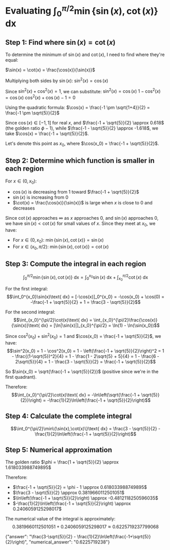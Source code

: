 # Evaluating $\int_0^{\pi/2}\min\{\sin(x),\cot(x)\}\text{ dx}$

## Step 1: Find where $\sin(x) = \cot(x)$
To determine the minimum of $\sin(x)$ and $\cot(x)$, I need to find where they're equal:

$\sin(x) = \cot(x) = \frac{\cos(x)}{\sin(x)}$

Multiplying both sides by $\sin(x)$:
$\sin^2(x) = \cos(x)$

Since $\sin^2(x) + \cos^2(x) = 1$, we can substitute:
$\sin^2(x) = \cos(x)$
$1 - \cos^2(x) = \cos(x)$
$\cos^2(x) + \cos(x) - 1 = 0$

Using the quadratic formula:
$\cos(x) = \frac{-1 \pm \sqrt{1+4}}{2} = \frac{-1 \pm \sqrt{5}}{2}$

Since $\cos(x) \in [-1,1]$ for real $x$, and $\frac{-1 + \sqrt{5}}{2} \approx 0.618$ (the golden ratio $\phi - 1$), while $\frac{-1 - \sqrt{5}}{2} \approx -1.618$, we take $\cos(x) = \frac{-1 + \sqrt{5}}{2}$.

Let's denote this point as $x_0$, where $\cos(x_0) = \frac{-1 + \sqrt{5}}{2}$.

## Step 2: Determine which function is smaller in each region
For $x \in (0, x_0)$:
- $\cos(x)$ is decreasing from 1 toward $\frac{-1 + \sqrt{5}}{2}$
- $\sin(x)$ is increasing from 0
- $\cot(x) = \frac{\cos(x)}{\sin(x)}$ is large when $x$ is close to 0 and decreases

Since $\cot(x)$ approaches $\infty$ as $x$ approaches 0, and $\sin(x)$ approaches 0, we have $\sin(x) < \cot(x)$ for small values of $x$. Since they meet at $x_0$, we have:
- For $x \in (0, x_0)$: $\min\{\sin(x), \cot(x)\} = \sin(x)$
- For $x \in (x_0, \pi/2)$: $\min\{\sin(x), \cot(x)\} = \cot(x)$

## Step 3: Compute the integral in each region
$$\int_0^{\pi/2}\min\{\sin(x),\cot(x)\}\text{ dx} = \int_0^{x_0}\sin(x)\text{ dx} + \int_{x_0}^{\pi/2}\cot(x)\text{ dx}$$

For the first integral:
$$\int_0^{x_0}\sin(x)\text{ dx} = [-\cos(x)]_0^{x_0} = -\cos(x_0) + \cos(0) = -\frac{-1 + \sqrt{5}}{2} + 1 = \frac{3 - \sqrt{5}}{2}$$

For the second integral:
$$\int_{x_0}^{\pi/2}\cot(x)\text{ dx} = \int_{x_0}^{\pi/2}\frac{\cos(x)}{\sin(x)}\text{ dx} = [\ln|\sin(x)|]_{x_0}^{\pi/2} = \ln(1) - \ln(\sin(x_0))$$

Since $\cos^2(x_0) + \sin^2(x_0) = 1$ and $\cos(x_0) = \frac{-1 + \sqrt{5}}{2}$, we have:
$$\sin^2(x_0) = 1 - \cos^2(x_0) = 1 - \left(\frac{-1 + \sqrt{5}}{2}\right)^2 = 1 - \frac{(1-\sqrt{5})^2}{4} = 1 - \frac{1 - 2\sqrt{5} + 5}{4} = 1 - \frac{6 - 2\sqrt{5}}{4} = 1 - \frac{3 - \sqrt{5}}{2} = \frac{-1 + \sqrt{5}}{2}$$

So $\sin(x_0) = \sqrt{\frac{-1 + \sqrt{5}}{2}}$ (positive since we're in the first quadrant).

Therefore:
$$\int_{x_0}^{\pi/2}\cot(x)\text{ dx} = -\ln\left(\sqrt{\frac{-1 + \sqrt{5}}{2}}\right) = -\frac{1}{2}\ln\left(\frac{-1 + \sqrt{5}}{2}\right)$$

## Step 4: Calculate the complete integral
$$\int_0^{\pi/2}\min\{\sin(x),\cot(x)\}\text{ dx} = \frac{3 - \sqrt{5}}{2} - \frac{1}{2}\ln\left(\frac{-1 + \sqrt{5}}{2}\right)$$

## Step 5: Numerical approximation
The golden ratio $\phi = \frac{1 + \sqrt{5}}{2} \approx 1.618033988749895$

Therefore:
- $\frac{-1 + \sqrt{5}}{2} = \phi - 1 \approx 0.618033988749895$
- $\frac{3 - \sqrt{5}}{2} \approx 0.3819660112501051$
- $\ln\left(\frac{-1 + \sqrt{5}}{2}\right) \approx -0.4812118250596035$
- $-\frac{1}{2}\ln\left(\frac{-1 + \sqrt{5}}{2}\right) \approx 0.2406059125298017$

The numerical value of the integral is approximately:
$$0.3819660112501051 + 0.2406059125298017 \approx 0.6225719237799068$$

{"answer": "\frac{3-\sqrt{5}}{2} - \frac{1}{2}\ln\left(\frac{-1+\sqrt{5}}{2}\right)", "numerical_answer": "0.6225719238"}